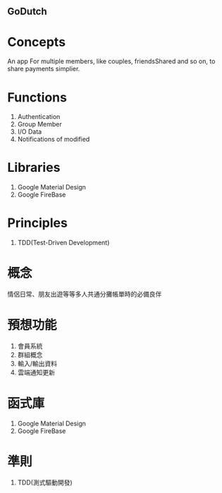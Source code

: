 ## GoDutch
# Concepts
An app For multiple members, like couples, friendsShared and so on, to share payments simplier.
# Functions
1. Authentication
2. Group Member
3. I/O Data
4. Notifications of modified

# Libraries
1. Google Material Design
2. Google FireBase

# Principles 
1. TDD(Test-Driven Development)

# 概念
情侶日常、朋友出遊等等多人共通分攤帳單時的必備良伴

# 預想功能
1. 會員系統
2. 群組概念 
3. 輸入/輸出資料 
4. 雲端通知更新

# 函式庫  
1. Google Material Design
2. Google FireBase  

# 準則  
1. TDD(測式驅動開發)
